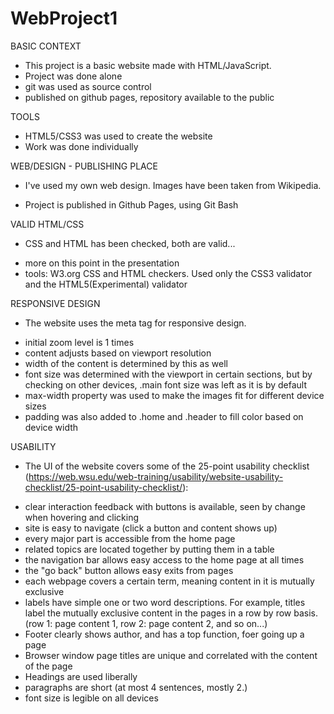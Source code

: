 # WebProject1

BASIC CONTEXT
- This project is a basic website made with HTML/JavaScript.
- Project was done alone
- git was used as source control
- published on github pages, repository available to the public


TOOLS
* HTML5/CSS3 was used to create the website
* Work was done individually

WEB/DESIGN - PUBLISHING PLACE
* I've used my own web design. Images
have been taken from Wikipedia. 

* Project is published in Github Pages, using Git Bash

VALID HTML/CSS
* CSS and HTML has been checked, both are valid...
- more on this point in the presentation
- tools: W3.org CSS and HTML checkers. 
Used only the CSS3 validator and the HTML5(Experimental) validator

RESPONSIVE DESIGN
* The website uses the meta tag for responsive design.
- initial zoom level is 1 times
- content adjusts based on viewport resolution
- width of the content is determined by this as well
- font size was determined with the viewport in certain sections,
but by checking on other devices, .main font size was left as it is by
default
- max-width property was used to make the images fit for different device sizes
- padding was also added to .home and .header to fill color 
based on device width

USABILITY
* The UI of the website covers some of the 25-point 
usability checklist (https://web.wsu.edu/web-training/usability/website-usability-checklist/25-point-usability-checklist/):

- clear interaction feedback with buttons is available, seen by change
when hovering and clicking
- site is easy to navigate (click a button and content shows up)
- every major part is accessible from the home page
- related topics are located together by putting 
them in a table
- the navigation bar allows easy access to the home page at all times
- the "go back" button allows easy exits from pages
- each webpage covers a certain term, meaning content in it is
mutually exclusive
- labels have simple one or two word descriptions. For example,
titles label the mutually exclusive content in the pages in a row by row basis.
(row 1: page content 1, row 2: page content 2, and so on...)
- Footer clearly shows author, and has a top function, foer going up a page
- Browser window page titles are unique and correlated with the content of the
page
- Headings are used liberally
- paragraphs are short (at most 4 sentences, mostly 2.)
- font size is legible on all devices


